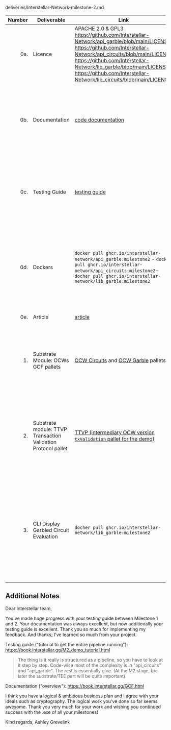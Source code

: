  deliveries/Interstellar-Network-milestone-2.md


| Number | Deliverable | Link | Notes  |
| -----: | ----------- | -----------|------------ |
| 0a. | Licence  |  APACHE 2.0 & GPL3 https://github.com/Interstellar-Network/api_garble/blob/main/LICENSE  https://github.com/Interstellar-Network/api_circuits/blob/main/LICENSE https://github.com/Interstellar-Network/lib_garble/blob/main/LICENSE https://github.com/Interstellar-Network/lib_circuits/blob/main/LICENSE | Only a part of the JustGarble repository is licenced with GPL3 and isolated with APIs |
| 0b. | Documentation  |  [code documentation](https://book.interstellar.gg/M2.html#code-documentation  ) | Please read first Garbled Circuit Factory (GCF) and Trusted Transaction Validation Protocol (TTVP) [overviews](https://book.interstellar.gg/M2.html#garbled-circuit-factory-gcf-overview)   |
| 0c. | Testing Guide | [testing guide](https://book.interstellar.gg/M2.html#testing-guide) | Core functions due to the specificity of the architecture are mainly covered with integration tests |
| 0d. | Dockers | `docker pull ghcr.io/interstellar-network/api_garble:milestone2` - `docker pull ghcr.io/interstellar-network/api_circuits:milestone2`-`docher pull ghcr.io/interstellar-network/lib_garble:milestone2` | APIS circuits and garble servers [How to launch apis dockers for the demo:]( https://book.interstellar.gg/M2_demo_tutorial.html#launch-api_circuit-docker)  and M2.3 to launch garbled circuit evaluator   |
| 0e. | Article | [article](https://book.interstellar.gg/M2.html#article)  |   links in Mx Interstellar Book  |  
| 1. | Substrate Module: OCWs GCF pallets |   [OCW Circuits](https://github.com/Interstellar-Network/substrate-offchain-worker-demo/tree/master/pallets/ocw-circuits) and  [OCW Garble](https://github.com/Interstellar-Network/substrate-offchain-worker-demo/tree/master/pallets/ocw-garble) pallets       | updated versions to manage the generation of Display Garbled Circuit to perform Transaction Validation |  
| 2. | Substrate module: TTVP Transaction Validation Protocol pallet| [TTVP (intermediary OCW version `txValidation` pallet for the demo)](https://github.com/Interstellar-Network/substrate-offchain-worker-demo/tree/master/pallets/tx-validation)    | limited TTVP pallet version to demonstrate the validation of garbled circuit metadata i.e. text message and one time code| 
| 3. | CLI Display Garbled Circuit Evaluation | `docher pull ghcr.io/interstellar-network/lib_garble:milestone2` | Client that Evaluate Display Garbled Circuit to display transaction message and one time code used by TTVP  [How to launch this docker for the demo](https://book.interstellar.gg/M2_demo_tutorial.html#32-create-the-garbled-circuits-in-the-above-folder)  | 


## Additional Notes

Dear Interstellar team,

You've made huge progress with your testing guide between Milestone 1 and 2. Your documentation was always excellent, but now additionally your testing guide is excellent. Thank you so much for implementing my feedback. And thanks; I've learned so much from your project.

Testing guide ("tutorial to get the entire pipeline running"): https://book.interstellar.gg/M2_demo_tutorial.html

> The thing is it really is structured as a pipeline, so you have to look at it step by step.
Code-wise most of the complexity is in "api_circuits" and "api_garble". The rest is essentially glue.
(At the M2 stage, b/c later the substrate/TEE part will be quite important)

Documentation ("overview"): https://book.interstellar.gg/GCF.html

I think you have a logical & ambitious business plan and I agree with your ideals such as cryptography. The logical work you've done so far seems awesome. Thank you very much for your work and wishing you continued success with the .exe of all your milestones! 

Kind regards,
Ashley Grevelink